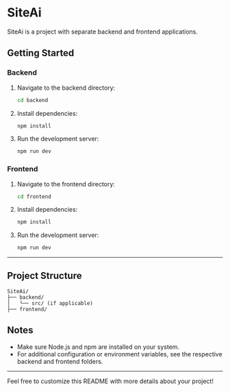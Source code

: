# SiteAi

SiteAi is a project with separate backend and frontend applications.

## Getting Started

### Backend

1. Navigate to the backend directory:
   ```bash
   cd backend
   ```
2. Install dependencies:
   ```bash
   npm install
   ```
3. Run the development server:
   ```bash
   npm run dev
   ```

### Frontend

1. Navigate to the frontend directory:
   ```bash
   cd frontend
   ```
2. Install dependencies:
   ```bash
   npm install
   ```
3. Run the development server:
   ```bash
   npm run dev
   ```

---

## Project Structure

```
SiteAi/
├── backend/
│   └── src/ (if applicable)
├── frontend/
```

## Notes
- Make sure Node.js and npm are installed on your system.
- For additional configuration or environment variables, see the respective backend and frontend folders.

---

Feel free to customize this README with more details about your project!